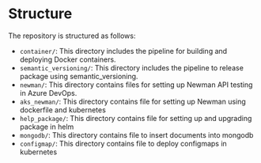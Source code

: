 # Structure

The repository is structured as follows:

- `container/`: This directory includes the pipeline for building and deploying Docker containers.
- `semantic_versioning/`: This directory includes the pipeline to release package using semantic_versioning.
- `newman/`: This directory contains files for setting up Newman API testing in Azure DevOps.
- `aks_newman/`: This directory contains file for setting up Newman using dockerfile and kubernetes
- `help_package/`: This directory contains file for setting up and upgrading package in helm
- `mongodb/`: This directory contains file to insert documents into mongodb
- `configmap/`: This directory contains file to deploy configmaps in kubernetes